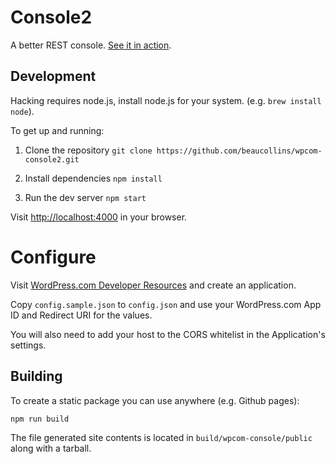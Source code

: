 # Console2

A better REST console. [See it in action][].

[See it in action]: http://beaucollins.github.io/wpcom-console2

## Development

Hacking requires node.js, install node.js for your system. (e.g. `brew install node`).

To get up and running:

1. Clone the repository
    `git clone https://github.com/beaucollins/wpcom-console2.git`

2. Install dependencies
    `npm install`

3. Run the dev server
    `npm start`

Visit [http://localhost:4000](http://localhost:4000) in your browser.

# Configure

Visit [WordPress.com Developer Resources][wpcomdev] and create an application.

Copy `config.sample.json` to `config.json` and use your WordPress.com App ID and Redirect URI for the values.

You will also need to add your host to the CORS whitelist in the Application's settings.

[wpcomdev]: https://developer.wordpress.com/

## Building

To create a static package you can use anywhere (e.g. Github pages):

    npm run build

The file generated site contents is located in `build/wpcom-console/public` along with a tarball.
